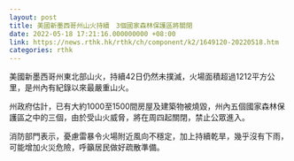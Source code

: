 ```yaml
---
layout: post
title: 美國新墨西哥州山火持續　3個國家森林保護區將關閉
date: 2022-05-18 17:21:16.000000000 +08:00
link: https://news.rthk.hk/rthk/ch/component/k2/1649120-20220518.htm
categories: rthk
---
```


美國新墨西哥州東北部山火，持續42日仍然未撲滅，火場面積超過1212平方公里，是州內有紀錄以來最嚴重山火。

州政府估計，已有大約1000至1500間房屋及建築物被燒毀，州內五個國家森林保護區之中的三個，由於受山火威脅，將在周四起關閉，禁止公眾進入。

消防部門表示，憂慮雷暴令火場附近風向不穩定，加上持續乾旱，幾乎沒有下雨，可能增加火災危險，呼籲居民做好疏散準備。
